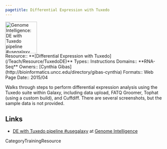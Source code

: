 ```yaml
---
pagetitle: Differential Expression with Tuxedo
---
```

<div class='center'>
<a href='http://genomeintelligence.org/?p=998'><img src='/GenomeIntelligence.png' alt='Genome Intelligence: DE with Tuxedo pipeline #usegalaxy' height="100" /></a>
</div>





<div class='deploymentbox'>
 Resource:: **[Differential Expression with Tuxedo](/Teach/Resource/TuxedoDE)**
 Types:: Instructions
 Domains:: **RNA-Seq** 
 Owners:: [Cynthia Gibas](http://bioinformatics.uncc.edu/directory/gibas-cynthia)
 Formats:: Web Page  
 Date:: 2015/04
</div>

Walks through steps to perform differential expression analysis using the Tuxedo suite within Galaxy, including data upload, FATQ Groomer, Tophat (using a custom build), and Cuffdiff.  There are several screenshots, but the sample data is not provided.

## Links

* [DE with Tuxedo pipeline #usegalaxy](http://genomeintelligence.org/?p=998) at [Genome Intelligence](http://genomeintelligence.org/)

CategoryTrainingResource

